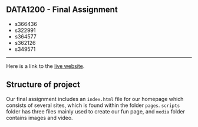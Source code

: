## DATA1200 - Final Assignment

- s366436
- s322991
- s364577
- s362126
- s349571

---

Here is a link to the [live website](https://erlendkh.github.io/).

## Structure of project

Our final assignment includes an `index.html` file for our homepage which consists of several sites, which is found within the folder `pages`. `scripts` folder has three files mainly used to create our fun page, and `media` folder contains images and video. 
